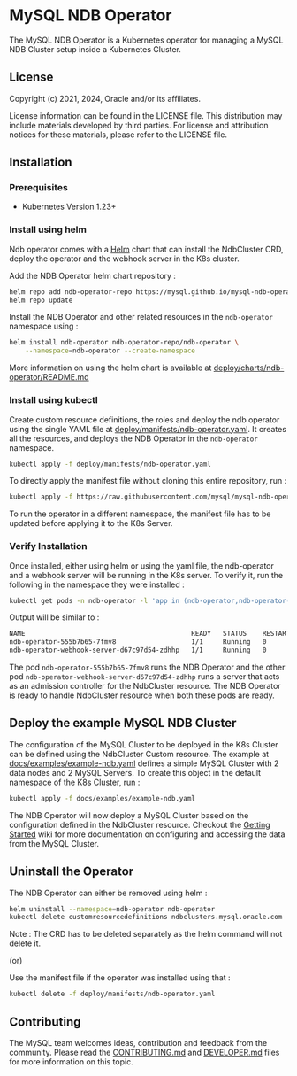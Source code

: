 # MySQL NDB Operator

The MySQL NDB Operator is a Kubernetes operator for managing a MySQL NDB Cluster setup inside a Kubernetes Cluster.

## License

Copyright (c) 2021, 2024, Oracle and/or its affiliates.

License information can be found in the LICENSE file. This distribution may include materials developed by third parties. For license and attribution notices for these materials, please refer to the LICENSE file.

## Installation

### Prerequisites
 - Kubernetes Version 1.23+

### Install using helm

Ndb operator comes with a [Helm](https://helm.sh/docs/intro/quickstart/) chart that can install the NdbCluster CRD, deploy the operator and the webhook server in the K8s cluster.

Add the NDB Operator helm chart repository :

```sh
helm repo add ndb-operator-repo https://mysql.github.io/mysql-ndb-operator/
helm repo update
```

Install the NDB Operator and other related resources in the `ndb-operator` namespace using :

```sh
helm install ndb-operator ndb-operator-repo/ndb-operator \
    --namespace=ndb-operator --create-namespace
```
More information on using the helm chart is available at [deploy/charts/ndb-operator/README.md](deploy/charts/ndb-operator/README.md)

### Install using kubectl

Create custom resource definitions, the roles and deploy the ndb operator using the single YAML file at [deploy/manifests/ndb-operator.yaml](deploy/manifests/ndb-operator.yaml).
It creates all the resources, and deploys the NDB Operator in the `ndb-operator` namespace.

```sh
kubectl apply -f deploy/manifests/ndb-operator.yaml
```

To directly apply the manifest file without cloning this entire repository, run :
```sh
kubectl apply -f https://raw.githubusercontent.com/mysql/mysql-ndb-operator/main/deploy/manifests/ndb-operator.yaml
```

To run the operator in a different namespace, the manifest file has to be updated before applying it to the K8s Server.

### Verify Installation

Once installed, either using helm or using the yaml file, the ndb-operator and a webhook server will be running in the K8s server.
To verify it, run the following in the namespace they were installed :

```sh
kubectl get pods -n ndb-operator -l 'app in (ndb-operator,ndb-operator-webhook-server)'
```
Output will be similar to :

```sh
NAME                                          READY   STATUS    RESTARTS   AGE
ndb-operator-555b7b65-7fmv8                   1/1     Running   0          13s
ndb-operator-webhook-server-d67c97d54-zdhhp   1/1     Running   0          13s
```

The pod `ndb-operator-555b7b65-7fmv8` runs the NDB Operator and the other pod `ndb-operator-webhook-server-d67c97d54-zdhhp` runs a server that acts as an admission controller for the NdbCluster resource. The NDB Operator is ready to handle NdbCluster resource when both these pods are ready.

## Deploy the example MySQL NDB Cluster

The configuration of the MySQL Cluster to be deployed in the K8s Cluster can be defined using the NdbCluster Custom resource. The example at [docs/examples/example-ndb.yaml](docs/examples/example-ndb.yaml) defines a simple MySQL Cluster with 2 data nodes and 2 MySQL Servers. To create this object in the default namespace of the K8s Cluster, run :

```sh
kubectl apply -f docs/examples/example-ndb.yaml
```
The NDB Operator will now deploy a MySQL Cluster based on the configuration defined in the NdbCluster resource. Checkout the [Getting Started](docs/getting-started.md) wiki for more documentation on configuring and accessing the data from the MySQL Cluster.

## Uninstall the Operator

The NDB Operator can either be removed using helm :

```sh
helm uninstall --namespace=ndb-operator ndb-operator
kubectl delete customresourcedefinitions ndbclusters.mysql.oracle.com
```
Note : The CRD has to be deleted separately as the helm command will not delete it.

(or)

Use the manifest file if the operator was installed using that :
```sh
kubectl delete -f deploy/manifests/ndb-operator.yaml
```

## Contributing

The MySQL team welcomes ideas, contribution and feedback from the community. Please read the [CONTRIBUTING.md](CONTRIBUTING.md) and [DEVELOPER.md](DEVELOPER.md) files for more information on this topic.
